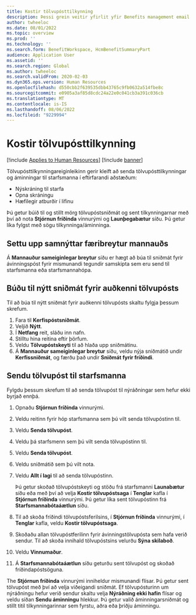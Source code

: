 ```yaml
---
title: Kostir tölvupósttilkynning
description: Þessi grein veitir yfirlit yfir Benefits management email tilkynningaeiginleikann í Microsoft Dynamics 365 Human Resources.
author: twheeloc
ms.date: 08/01/2022
ms.topic: overview
ms.prod: ''
ms.technology: ''
ms.search.form: BenefitWorkspace, HcmBenefitSummaryPart
audience: Application User
ms.assetid: ''
ms.search.region: Global
ms.author: twheeloc
ms.search.validFrom: 2020-02-03
ms.dyn365.ops.version: Human Resources
ms.openlocfilehash: d550cbb2f639535dbb43765c9fb0632a514fbe8c
ms.sourcegitcommit: e0905a3af85d8cdc24a22e0c041cb3a391c036cb
ms.translationtype: MT
ms.contentlocale: is-IS
ms.lasthandoff: 08/06/2022
ms.locfileid: "9229994"
---
```

# <a name="benefits-email-notification"></a>Kostir tölvupósttilkynning

[!include [Applies to Human Resources](../includes/applies-to-hr.md)]
[!include [banner](../includes/preview-banner.md)]

Tölvupósttilkynningareiginleikinn gerir kleift að senda tölvupósttilkynningar og áminningar til starfsmanna í eftirfarandi aðstæðum:

- Nýskráning til starfa
- Opna skráningu
- Hæfilegir atburðir í lífinu

Þú getur búið til og stillt mörg tölvupóstsniðmát og sent tilkynningarnar með því að nota **Stjórnun fríðinda** vinnurými og **Launþegabætur** síðu. Þú getur líka fylgst með sögu tilkynninga/áminninga.

## <a name="set-up-human-resources-shared-parameters"></a>Settu upp samnýttar færibreytur mannauðs

Á **Mannauður sameiginlegar breytur** síðu er hægt að búa til sniðmát fyrir ávinningspóst fyrir mismunandi tegundir samskipta sem eru send til starfsmanna eða starfsmannahópa.

## <a name="create-a-new-email-id-template"></a>Búðu til nýtt sniðmát fyrir auðkenni tölvupósts

Til að búa til nýtt sniðmát fyrir auðkenni tölvupósts skaltu fylgja þessum skrefum.

1. Fara til **Kerfispóstsniðmát**.
2. Veljið **Nýtt**.
3. Í **Netfang** reit, sláðu inn nafn.
4. Stilltu hina reitina eftir þörfum.
5. Veldu **Tölvupóstskeyti** til að hlaða upp sniðmátinu.
6. Á **Mannauður sameiginlegar breytur** síðu, veldu nýja sniðmátið undir **Kerfissniðmát**, og færðu það undir **Sniðmát fyrir fríðindi**.

## <a name="send-email-to-employees"></a>Sendu tölvupóst til starfsmanna

Fylgdu þessum skrefum til að senda tölvupóst til nýráðningar sem hefur ekki byrjað ennþá.

1. Opnaðu **Stjórnun fríðinda** vinnurými.
2. Veldu reitinn fyrir hóp starfsmanna sem þú vilt senda tölvupóstinn til.
3. Veldu **Senda tölvupóst**.
4. Veldu þá starfsmenn sem þú vilt senda tölvupóstinn til.
5. Veldu **Senda tölvupóst**.
6. Veldu sniðmátið sem þú vilt nota.
7. Veldu **Allt í lagi** til að senda tölvupóstinn.

    Þú getur skoðað tölvupóstskeyti og stöðu frá starfsmanni **Launabætur** síðu eða með því að velja **Kostir tölvupóstsaga** í **Tenglar** kafla í **Stjórnun fríðinda** vinnurými. Þú getur líka sent tölvupóstinn frá **Starfsmannabótaáætlun** síðu.

8. Til að skoða fríðindi tölvupóstsferilsins, í **Stjórnun fríðinda** vinnurými, í **Tenglar** kafla, veldu **Kostir tölvupóstsaga**.
9. Skoðaðu allan tölvupóstferilinn fyrir ávinningstölvupósta sem hafa verið sendur. Til að skoða innihald tölvupóstsins velurðu **Sýna skilaboð**.
10. Veldu **Vinnumaður**.
11. Á **Starfsmannabótaáætlun** síðu geturðu sent tölvupóst og skoðað fríðindapóstsöguna.

The **Stjórnun fríðinda** vinnurými inniheldur mismunandi flísar. Þú getur sent tölvupóst með því að velja viðeigandi sniðmát. Ef tölvupósturinn um nýráðningu hefur verið sendur skaltu velja **Nýráðning ekki hafin** flísar og veldu síðan **Sendu áminningu** hlekkur. Þú getur valið áminningarsniðmát og stillt titil tilkynningarinnar sem fyrstu, aðra eða þriðju áminningu.

